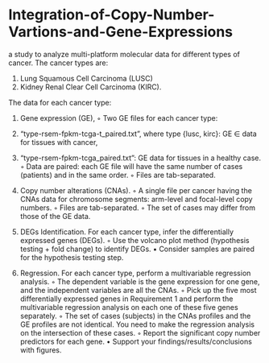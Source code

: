 # Integration-of-Copy-Number-Vartions-and-Gene-Expressions
a study to analyze multi-platform molecular data for different types of cancer. The cancer types are: 
1. Lung Squamous Cell Carcinoma (LUSC)
2. Kidney Renal Clear Cell Carcinoma (KIRC).


The data for each cancer type:
1. Gene expression (GE),
◦ Two GE files for each cancer type:
1. “type-rsem-fpkm-tcga-t_paired.txt”, where type {lusc, kirc}: GE ∈ data for tissues with
cancer,
2. “type-rsem-fpkm-tcga_paired.txt”: GE data for tissues in a healthy case.
◦ Data are paired: each GE file will have the same number of cases (patients) and in the same
order.
◦ Files are tab-separated.
2. Copy number alterations (CNAs).
◦ A single file per cancer having the CNAs data for chromosome segments: arm-level and
focal-level copy numbers.
◦ Files are tab-separated.
◦ The set of cases may differ from those of the GE data.

1. DEGs Identification. For each cancer type, infer the differentially expressed genes (DEGs).
◦ Use the volcano plot method (hypothesis testing + fold change) to identify DEGs.
▪ Consider samples are paired for the hypothesis testing step.
2. Regression. For each cancer type, perform a multivariable regression analysis.
◦ The dependent variable is the gene expression for one gene, and the independent variables
are all the CNAs.
◦ Pick up the five most differentially expressed genes in Requirement 1 and perform the
multivariable regression analysis on each one of these five genes separately.
◦ The set of cases (subjects) in the CNAs profiles and the GE profiles are not identical. You
need to make the regression analysis on the intersection of these cases.
◦ Report the significant copy number predictors for each gene.
• Support your findings/results/conclusions with figures.
